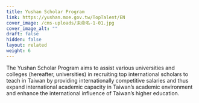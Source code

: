 ```yaml
---
title: Yushan Scholar Program
link: https://yushan.moe.gov.tw/TopTalent/EN
cover_image: /cms-uploads/未命名-1-01.jpg
cover_image_alt: ""
draft: false
hidden: false
layout: related
weight: 6
---
```

The Yushan Scholar Program aims to assist various universities and colleges (hereafter, universities) in recruiting top international scholars to teach in Taiwan by providing internationally competitive salaries and thus expand international academic capacity in Taiwan’s academic environment and enhance the international influence of Taiwan’s higher education.

